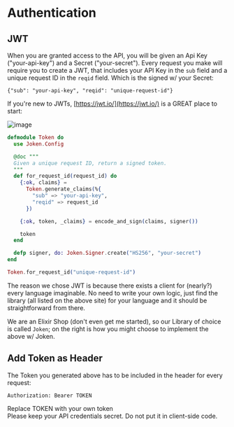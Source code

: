 
# Authentication

## JWT

When you are granted access to the API, you will be given an Api Key ("your-api-key") and a Secret ("your-secret"). Every request you make will require you to create a JWT, that includes your API Key in the `sub` field and a unique request ID in the `reqid` field. Which is the signed w/ your Secret:

`{"sub": "your-api-key", "reqid": "unique-request-id"}`

If you're new to JWTs, [https://jwt.io/](https://jwt.io/) is a GREAT place to start:

![image](https://user-images.githubusercontent.com/1004167/73561655-38b77700-440e-11ea-8ea7-f00068dc1750.png)

```elixir
defmodule Token do
  use Joken.Config

  @doc """
  Given a unique request ID, return a signed token.
  """
  def for_request_id(request_id) do
    {:ok, claims} =
      Token.generate_claims(%{
        "sub" => "your-api-key",
        "reqid" => request_id
      })

    {:ok, token, _claims} = encode_and_sign(claims, signer())

    token
  end

  defp signer, do: Joken.Signer.create("HS256", "your-secret")
end

Token.for_request_id("unique-request-id")
```

The reason we chose JWT is because there exists a client for (nearly?) every language imaginable. No need to write your own logic, just find the library (all listed on the above site) for your language and it should be straightforward from there.

We are an Elixir Shop (don't even get me started), so our Library of choice is called `Joken`; on the right is how you might choose to implement the above w/ Joken.

## Add Token as Header

The Token you generated above has to be included in the header for every request:

`Authorization: Bearer TOKEN`

<aside class="info">Replace TOKEN with your own token</aside>
<aside class="warning">Please keep your API credentials secret. Do not put it in client-side code.</aside>

